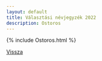 ```yaml
---
layout: default
title: Választási névjegyzék 2022
description: Ostoros
---
```


{% include Ostoros.html %}

[Vissza](./)